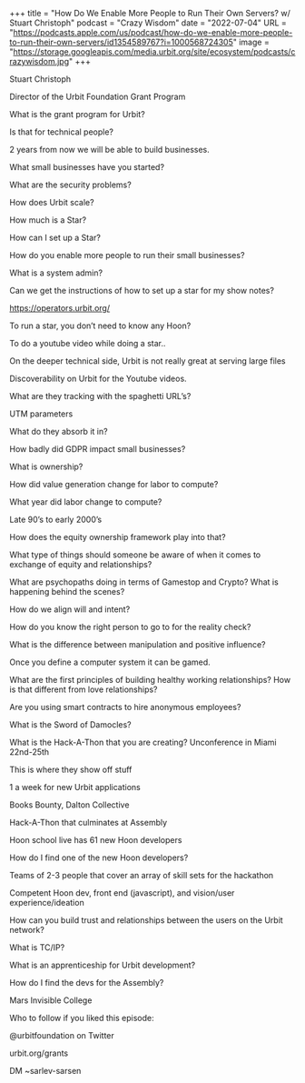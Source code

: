 +++
title = "How Do We Enable More People to Run Their Own Servers? w/ Stuart Christoph"
podcast = "Crazy Wisdom"
date = "2022-07-04"
URL = "https://podcasts.apple.com/us/podcast/how-do-we-enable-more-people-to-run-their-own-servers/id1354589767?i=1000568724305"
image = "https://storage.googleapis.com/media.urbit.org/site/ecosystem/podcasts/crazywisdom.jpg"
+++

Stuart Christoph

Director of the Urbit Foundation Grant Program

What is the grant program for Urbit?

Is that for technical people?

2 years from now we will be able to build businesses.

What small businesses have you started?

What are the security problems?


How does Urbit scale?

How much is a Star?

How can I set up a Star?

How do you enable more people to run their small businesses?

What is a system admin?

Can we get the instructions of how to set up a star for my show notes?

https://operators.urbit.org/

To run a star, you don’t need to know any Hoon?

To do a youtube video while doing a star..

On the deeper technical side, Urbit is not really great at serving large files

Discoverability on Urbit for the Youtube videos.

What are they tracking with the spaghetti URL’s?

UTM parameters

What do they absorb it in?

How badly did GDPR impact small businesses?

What is ownership?

How did value generation change for labor to compute?

What year did labor change to compute?

Late 90’s to early 2000’s

How does the equity ownership framework play into that?

What type of things should someone be aware of when it comes to exchange of equity and relationships?

What are psychopaths doing in terms of Gamestop and Crypto? What is happening behind the scenes?

How do we align will and intent?

How do you know the right person to go to for the reality check?

What is the difference between manipulation and positive influence?

Once you define a computer system it can be gamed.

What are the first principles of building healthy working relationships? How is that different from love relationships?

Are you using smart contracts to hire anonymous employees?

What is the Sword of Damocles?

What is the Hack-A-Thon that you are creating? Unconference in Miami 22nd-25th

This is where they show off stuff

1 a week for new Urbit applications

Books Bounty, Dalton Collective

Hack-A-Thon that culminates at Assembly

Hoon school live has 61 new Hoon developers

How do I find one of the new Hoon developers?

Teams of 2-3 people that cover an array of skill sets for the hackathon

Competent Hoon dev, front end (javascript), and vision/user experience/ideation

How can you build trust and relationships between the users on the Urbit network?

What is TC/IP?

What is an apprenticeship for Urbit development?

How do I find the devs for the Assembly?

Mars Invisible College

Who to follow if you liked this episode:

@urbitfoundation on Twitter

urbit.org/grants

DM ~sarlev-sarsen
